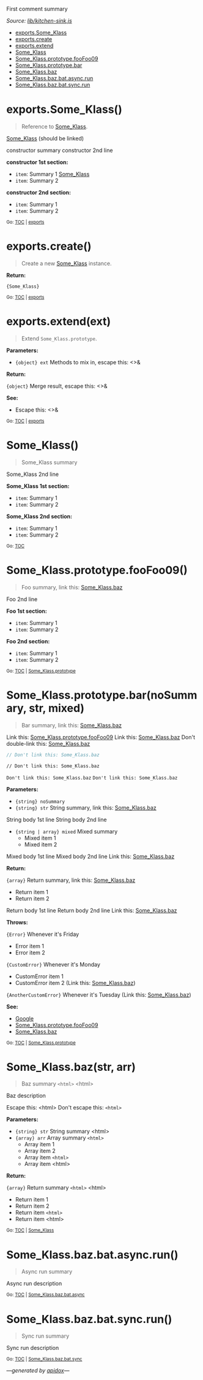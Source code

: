 First comment summary

_Source: [lib/kitchen-sink.js](../lib/kitchen-sink.js)_

<a name="tableofcontents"></a>

- <a name="toc_exportssome_klass"></a><a name="toc_exports"></a>[exports.Some_Klass](#exportssome_klass)
- <a name="toc_exportscreate"></a>[exports.create](#exportscreate)
- <a name="toc_exportsextendext"></a>[exports.extend](#exportsextendext)
- <a name="toc_some_klass"></a>[Some_Klass](#some_klass)
- <a name="toc_some_klassprototypefoofoo09"></a><a name="toc_some_klassprototype"></a>[Some_Klass.prototype.fooFoo09](#some_klassprototypefoofoo09)
- <a name="toc_some_klassprototypebarnosummary-str-mixed"></a>[Some_Klass.prototype.bar](#some_klassprototypebarnosummary-str-mixed)
- <a name="toc_some_klassbazstr-arr"></a>[Some_Klass.baz](#some_klassbazstr-arr)
- <a name="toc_some_klassbazbatasyncrun"></a><a name="toc_some_klassbazbatasync"></a><a name="toc_some_klassbazbat"></a>[Some_Klass.baz.bat.async.run](#some_klassbazbatasyncrun)
- <a name="toc_some_klassbazbatsyncrun"></a><a name="toc_some_klassbazbatsync"></a>[Some_Klass.baz.bat.sync.run](#some_klassbazbatsyncrun)

<a name="exports"></a>

# exports.Some_Klass()

> Reference to [Some_Klass](#some_klass).

[Some_Klass](#some_klass) (should be linked)

constructor summary
constructor 2nd line

**constructor 1st section:**

- `item`: Summary 1 [Some_Klass](#some_klass)
- `item`: Summary 2

**constructor 2nd section:**

- `item`: Summary 1
- `item`: Summary 2

<sub>Go: [TOC](#tableofcontents) | [exports](#toc_exports)</sub>

# exports.create()

> Create a new [Some_Klass](#some_klass) instance.

**Return:**

`{Some_Klass}`

<sub>Go: [TOC](#tableofcontents) | [exports](#toc_exports)</sub>

# exports.extend(ext)

> Extend `Some_Klass.prototype`.

**Parameters:**

- `{object} ext` Methods to mix in, escape this: &lt;&gt;&amp;

**Return:**

`{object}` Merge result, escape this: &lt;&gt;&amp;

**See:**

- Escape this: &lt;&gt;&amp;

<sub>Go: [TOC](#tableofcontents) | [exports](#toc_exports)</sub>

# Some_Klass()

> Some_Klass summary

Some_Klass 2nd line

**Some_Klass 1st section:**

- `item`: Summary 1
- `item`: Summary 2

**Some_Klass 2nd section:**

- `item`: Summary 1
- `item`: Summary 2

<sub>Go: [TOC](#tableofcontents)</sub>

<a name="some_klassprototype"></a>

# Some_Klass.prototype.fooFoo09()

> Foo summary, link this: [Some_Klass.baz](#some_klassbazstr-arr)

Foo 2nd line

**Foo 1st section:**

- `item`: Summary 1
- `item`: Summary 2

**Foo 2nd section:**

- `item`: Summary 1
- `item`: Summary 2

<sub>Go: [TOC](#tableofcontents) | [Some_Klass.prototype](#toc_some_klassprototype)</sub>

# Some_Klass.prototype.bar(noSummary, str, mixed)

> Bar summary, link this: [Some_Klass.baz](#some_klassbazstr-arr)

Link this: [Some_Klass.prototype.fooFoo09](#some_klassprototypefoofoo09)
Link this: [Some_Klass.baz](#some_klassbazstr-arr)
Don't double-link this: [Some_Klass.baz](#some_klassbazstr-arr)

```js
// Don't link this: Some_Klass.baz
```

```
// Don't link this: Some_Klass.baz
```

` Don't link this: Some_Klass.baz `
`Don't link this: Some_Klass.baz`

**Parameters:**

- `{string} noSummary`
- `{string} str` String summary, link this: [Some_Klass.baz](#some_klassbazstr-arr)

String body 1st line
String body 2nd line

- `{string | array} mixed` Mixed summary
  * Mixed item 1
  * Mixed item 2

Mixed body 1st line
Mixed body 2nd line
Link this: [Some_Klass.baz](#some_klassbazstr-arr)

**Return:**

`{array}` Return summary, link this: [Some_Klass.baz](#some_klassbazstr-arr)

* Return item 1
* Return item 2

Return body 1st line
Return body 2nd line
Link this: [Some_Klass.baz](#some_klassbazstr-arr)

**Throws:**

`{Error}` Whenever it's Friday

- Error item 1
- Error item 2

`{CustomError}` Whenever it's Monday

- CustomError item 1
- CustomError item 2 (Link this: [Some_Klass.baz](#some_klassbazstr-arr))

`{AnotherCustomError}` Whenever it's Tuesday (Link this: [Some_Klass.baz](#some_klassbazstr-arr))

**See:**

- [Google](http://www.google.com/)
- [Some_Klass.prototype.fooFoo09](#some_klassprototypefoofoo09)
- [Some_Klass.baz](#some_klassbazstr-arr)

<sub>Go: [TOC](#tableofcontents) | [Some_Klass.prototype](#toc_some_klassprototype)</sub>

# Some_Klass.baz(str, arr)

> Baz summary `<html>` &lt;html&gt;

Baz description

Escape this: &lt;html&gt;
Don't escape this: `<html>`

**Parameters:**

- `{string} str` String summary &lt;html&gt;
- `{array} arr` Array summary `<html>`
  - Array item 1
  - Array item 2
  - Array item `<html>`
  - Array item &lt;html&gt;

**Return:**

`{array}` Return summary `<html>` &lt;html&gt;

- Return item 1
- Return item 2
- Return item `<html>`
- Return item &lt;html&gt;

<sub>Go: [TOC](#tableofcontents) | [Some_Klass](#toc_some_klass)</sub>

<a name="some_klassbazbatasync"></a>

<a name="some_klassbazbat"></a>

# Some_Klass.baz.bat.async.run()

> Async run summary

Async run description

<sub>Go: [TOC](#tableofcontents) | [Some_Klass.baz.bat.async](#toc_some_klassbazbatasync)</sub>

<a name="some_klassbazbatsync"></a>

# Some_Klass.baz.bat.sync.run()

> Sync run summary

Sync run description

<sub>Go: [TOC](#tableofcontents) | [Some_Klass.baz.bat.sync](#toc_some_klassbazbatsync)</sub>

_&mdash;generated by [apidox](https://github.com/codeactual/apidox)&mdash;_
